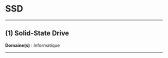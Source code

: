 # SSD

-----------------------------------------------

## (1) Solid-State Drive

**Domaine(s)** : Informatique

----------------------------------------------
